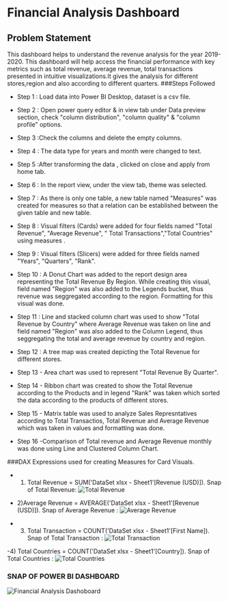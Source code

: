
# Financial Analysis Dashboard

## Problem Statement

This dashboard helps to understand the revenue analysis for the year 2019-2020. This dashboard will help access the financial performance with key metrics such as total revenue, average revenue, total transactions presented in intuitive visualizations.It gives the analysis for different stores,region and also according to different quarters.
###Steps Followed

- Step 1 : Load data into Power BI Desktop, dataset is a csv file.
- Step 2 : Open power query editor & in view tab under Data preview section, check "column distribution", "column quality" & "column profile" options.
- Step 3 :Check the columns and delete the empty columns.
- Step 4 : The data type for years and month were changed to text.
- Step 5 :After transforming the data , clicked on close and apply from home tab.
- Step 6 : In the report view, under the view tab, theme was selected.
- Step 7 : As there is only one table, a new table named "Measures" was created for measures so that a relation can be established between the given table and new table.
- Step 8 : Visual filters (Cards) were added for four fields named "Total Revenue", "Average Revenue", " Total Transactions","Total Countries" using measures .
- Step 9 : Visual filters (Slicers) were added for three fields named "Years", "Quarters", "Rank".
- Step 10 : A Donut Chart was added  to the report design area representing the Total Revenue By Region. While creating this visual, field named "Region" was also added to the Legends bucket, thus revenue was seggregated according to the region. Formatting for this visual was done.

- Step 11 : Line and stacked column chart was used to show "Total Revenue by Country" where Average Revenue was taken on line and field named "Region" was also added to the Column Legend, thus seggregating the total and average revenue by country and region.
- Step 12 : A tree map was created depicting the Total Revenue for different stores.
- Step 13 - Area chart was used to represent "Total Revenue By Quarter".
- Step 14 - Ribbon chart was created to show the Total Revenue according to the Products and in legend "Rank" was taken which sorted the data according to the products of different stores.
- Step 15 - Matrix table was used to analyze Sales Represntatives according to Total Transactios, Total Revenue and Average Revenue which was taken in values and formatting was done.
- Step 16 -Comparison of Total revenue and Average Revenue monthly was done using Line and Clustered Column Chart.

###DAX Expressions used for creating Measures for Card Visuals.
- 1) Total Revenue = SUM('DataSet xlsx - Sheet1'[Revenue (USD)]).
Snap of Total Revenue:
![Total Revenue](https://github.com/Shreyavig/Financial-Analysis/assets/158707069/f09bad26-c2d1-4f92-aaa1-40b3b41b805a)

- 2)Average Revenue = AVERAGE('DataSet xlsx - Sheet1'[Revenue (USD)]).
Snap of Average Revenue :
![Average Revenue](https://github.com/Shreyavig/Financial-Analysis/assets/158707069/defc4761-2022-4fde-98f2-93a52f2a9123)
- 3) Total Transaction = COUNT('DataSet xlsx - Sheet1'[First Name]).
Snap of Total Transaction : 
![Total Transaction](https://github.com/Shreyavig/Financial-Analysis/assets/158707069/38e8177b-9ecb-4f42-81a0-eb83231ff8d4)

-4) Total Countries = COUNT('DataSet xlsx - Sheet1'[Country]).
Snap of Total Countries :
![Total Countries](https://github.com/Shreyavig/Financial-Analysis/assets/158707069/22ef2f92-4e6f-412b-b3e3-c832854c3793)

### SNAP OF POWER BI DASHBOARD 
![Financial Analysis Dashoboard](https://github.com/Shreyavig/Financial-Analysis/assets/158707069/db47d14c-fb7b-4744-afc9-92cc3bf572e1)





